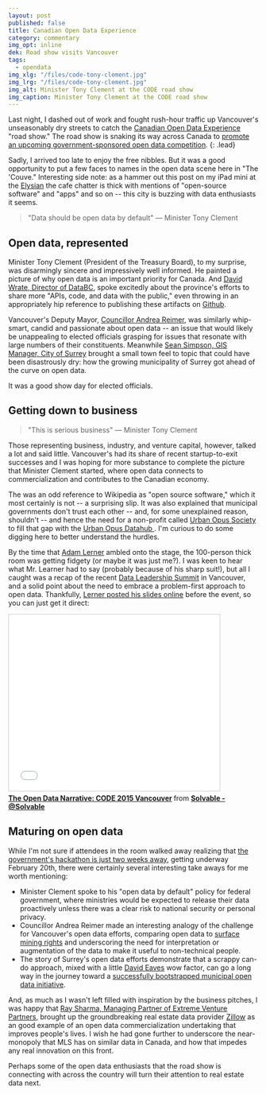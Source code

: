 ```yaml
---
layout: post
published: false
title: Canadian Open Data Experience
category: commentary
img_opt: inline
dek: Road show visits Vancouver
tags: 
  - opendata
img_xlg: "/files/code-tony-clement.jpg"
img_lrg: "/files/code-tony-clement.jpg"
img_alt: Minister Tony Clement at the CODE road show
img_caption: Minister Tony Clement at the CODE road show
---
```



Last night, I dashed out of work and fought rush-hour traffic up Vancouver's unseasonably dry streets to catch the [Canadian Open Data Experience][1] "road show." The road show is snaking its way across Canada to [promote an upcoming government-sponsored open data competition][1].
{: .lead}

Sadly, I arrived too late to enjoy the free nibbles. But it was a good opportunity to put a few faces to names in the open data scene here in "The 'Couve." Interesting side note: as a hammer out this post on my iPad mini at the [Elysian](http://elysiancoffee.com/) the cafe chatter is thick with mentions of "open-source software" and "apps" and so on -- this city is buzzing with data enthusiasts it seems.

> "Data should be open data by default"
> &mdash; Minister Tony Clement

## Open data, represented

Minister Tony Clement (President of the Treasury Board), to my surprise, was disarmingly sincere and impressively well informed. He painted a picture of why open data is an important priority for Canada. And [David Wrate, Director of DataBC](http://www.data.gov.bc.ca/), spoke excitedly about the province's efforts to share more "APIs, code, and data with the public," even throwing in an appropriately hip reference to publishing these artifacts on [Github](http://github.com).

Vancouver's Deputy Mayor, [Councillor Andrea Reimer](http://vancouver.ca/your-government/andrea-reimer.aspx), was similarly whip-smart, candid and passionate about open data -- an issue that would likely be unappealing to elected officials grasping for issues that resonate with large numbers of their constituents. Meanwhile [Sean Simpson, GIS Manager, City of Surrey](http://data.surrey.ca/) brought a small town feel to topic that could have been disastrously dry: how the growing municipality of Surrey got ahead of the curve on open data.

It was a good show day for elected officials.

## Getting down to business

> "This is serious business"
> &mdash; Minister Tony Clement

Those representing business, industry, and venture capital, however, talked a lot and said little. Vancouver's had its share of recent startup-to-exit successes and I was hoping for more substance to complete the picture that Minister Clement started, where open data connects to commercialization and contributes to the Canadian economy.

The was an odd reference to Wikipedia as "open source software," which it most certainly is not -- a surprising slip. It was also explained that municipal governments don't trust each other -- and, for some unexplained reason, shouldn't -- and hence the need for a non-profit called [Urban Opus Society](http://urbanopus.net/) to fill that gap with the [Urban Opus Datahub
](http://urbanopus.net/datahub/). I'm curious to do some digging here to better understand the hurdles.

By the time that [Adam Lerner](https://twitter.com/adamler) ambled onto the stage, the 100-person thick room was getting fidgety (or maybe it was just me?). I was keen to hear what Mr. Learner had to say (probably because of his sharp suit!),  but all I caught was a recap of the recent [Data Leadership Summit](http://www.datasummit.ca/) in Vancouver, and a solid point about the need to embrace a problem-first approach to open data. Thankfully, [Lerner posted his slides online](http://www.slideshare.net/adamlerner/solvable-code-2015-roadshow-presentation-v1) before the event, so you can just get it direct:

<iframe src="//www.slideshare.net/slideshow/embed_code/44560257" width="425" height="355" frameborder="0" marginwidth="0" marginheight="0" scrolling="no" style="border:1px solid #CCC; border-width:1px; margin-bottom:5px; max-width: 100%;" allowfullscreen> </iframe> <div style="margin-bottom:5px"> <strong> <a href="//www.slideshare.net/adamlerner/solvable-code-2015-roadshow-presentation-v1" title="The Open Data Narrative: CODE 2015 Vancouver" target="_blank">The Open Data Narrative: CODE 2015 Vancouver</a> </strong> from <strong><a href="//www.slideshare.net/adamlerner" target="_blank">Solvable - @Solvable</a></strong> </div>

## Maturing on open data

While I'm not sure if attendees in the room walked away realizing that [the government's hackathon is just two weeks away][1], getting underway February 20th, there were certainly several interesting take aways for me worth mentioning:

* Minister Clement spoke to his "open data by default" policy for federal government, where ministries would be expected to release their data proactively unless there was a clear risk to national security or personal privacy.
* Councillor Andrea Reimer made an interesting analogy of the challenge for Vancouver's open data efforts, comparing open data to [surface mining rights](https://en.wikipedia.org/wiki/Mineral_rights) and underscoring the need for interpretation or augmentation of the data to make it useful to non-technical people.
* The story of Surrey's open data efforts demonstrate that a scrappy can-do approach, mixed with a little [David Eaves](http://eaves.ca/about-david/) wow factor, can go a long way in the journey toward a [successfully bootstrapped municipal open data initiative](http://data.surrey.ca/).

And, as much as I wasn't left filled with inspiration by the business pitches, I was happy that [Ray Sharma, Managing Partner of Extreme Venture Partners](http://evp.vc/team/), brought up the groundbreaking real estate data provider [Zillow](http://www.zillow.com/) as an good example of an open data commercialization undertaking that improves people's lives. I wish he had gone further to underscore the near-monopoly that MLS has on similar data in Canada, and how that impedes any real innovation on this front.

Perhaps some of the open data enthusiasts that the road show is connecting with across the country will turn their attention to real estate data next.

[1]: https://www.canadianopendataexperience.ca